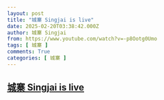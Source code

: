 ```yaml
---
layout: post
title: "城寨 Singjai is live"
date: 2025-02-20T03:38:42.000Z
author: 城寨 Singjai
from: https://www.youtube.com/watch?v=-p8Ootg0Umo
tags: [ 城寨 ]
comments: True
categories: [ 城寨 ]
---
```

<!--1740022722000-->
[城寨 Singjai is live](https://www.youtube.com/watch?v=-p8Ootg0Umo)
------

<div>

</div>
